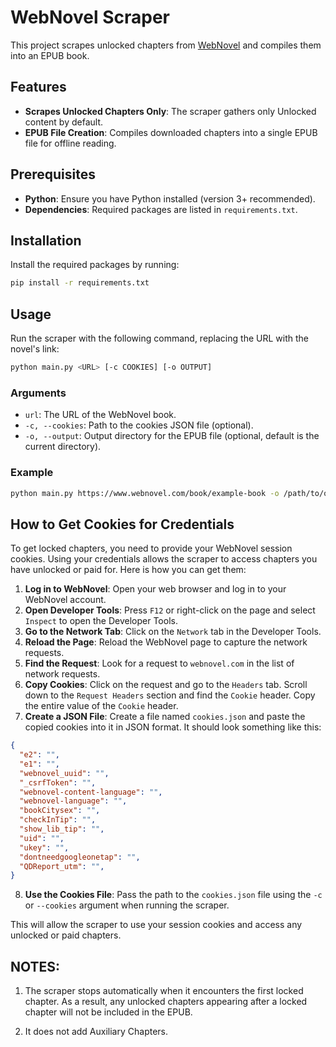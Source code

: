 # WebNovel Scraper

This project scrapes unlocked chapters from [WebNovel](www.webnovel.com) and compiles them into an EPUB book. 

## Features

- **Scrapes Unlocked Chapters Only**: The scraper gathers only Unlocked content by default.
- **EPUB File Creation**: Compiles downloaded chapters into a single EPUB file for offline reading.

## Prerequisites

- **Python**: Ensure you have Python installed (version 3+ recommended).
- **Dependencies**: Required packages are listed in `requirements.txt`.

## Installation

Install the required packages by running:

```sh
pip install -r requirements.txt
```

## Usage

Run the scraper with the following command, replacing the URL with the novel's link:

```sh
python main.py <URL> [-c COOKIES] [-o OUTPUT]
```

### Arguments

- `url`: The URL of the WebNovel book.
- `-c, --cookies`: Path to the cookies JSON file (optional).
- `-o, --output`: Output directory for the EPUB file (optional, default is the current directory).

### Example

```sh
python main.py https://www.webnovel.com/book/example-book -o /path/to/output/directory
```

## How to Get Cookies for Credentials

To get locked chapters, you need to provide your WebNovel session cookies. Using your credentials allows the scraper to access chapters you have unlocked or paid for. Here is how you can get them:

1. **Log in to WebNovel**: Open your web browser and log in to your WebNovel account.
2. **Open Developer Tools**: Press `F12` or right-click on the page and select `Inspect` to open the Developer Tools.
3. **Go to the Network Tab**: Click on the `Network` tab in the Developer Tools.
4. **Reload the Page**: Reload the WebNovel page to capture the network requests.
5. **Find the Request**: Look for a request to `webnovel.com` in the list of network requests.
6. **Copy Cookies**: Click on the request and go to the `Headers` tab. Scroll down to the `Request Headers` section and find the `Cookie` header. Copy the entire value of the `Cookie` header.
7. **Create a JSON File**: Create a file named `cookies.json` and paste the copied cookies into it in JSON format. It should look something like this:

```json
{
  "e2": "",
  "e1": "",
  "webnovel_uuid": "",
  "_csrfToken": "",
  "webnovel-content-language": "",
  "webnovel-language": "",
  "bookCitysex": "",
  "checkInTip": "",
  "show_lib_tip": "",
  "uid": "",
  "ukey": "",
  "dontneedgoogleonetap": "",
  "QDReport_utm": "",
}
```

8. **Use the Cookies File**: Pass the path to the `cookies.json` file using the `-c` or `--cookies` argument when running the scraper.

This will allow the scraper to use your session cookies and access any unlocked or paid chapters.

## NOTES: 
1. The scraper stops automatically when it encounters the first locked chapter. As a result, any unlocked chapters appearing after a locked chapter will not be included in the EPUB.

1. It does not add Auxiliary Chapters.